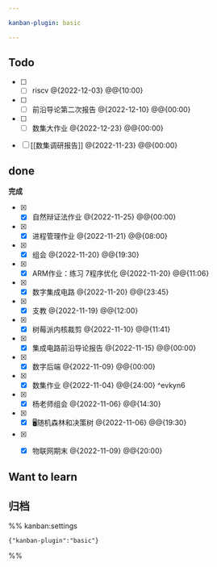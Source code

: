 ```yaml
---

kanban-plugin: basic

---
```


## Todo

- [ ] - [ ] riscv @{2022-12-03} @@{10:00}
- [ ] - [ ] 前沿导论第二次报告 @{2022-12-10} @@{00:00}
- [ ] - [ ] 数集大作业 @{2022-12-23} @@{00:00}
- [ ] [[数集调研报告]] @{2022-11-23} @@{00:00}


## done

**完成**
- [x] - [x] 自然辩证法作业 @{2022-11-25} @@{00:00}
- [x] - [x] 进程管理作业 @{2022-11-21} @@{08:00}
- [x] - [x] 组会 @{2022-11-20} @@{19:30}
- [x] - [x] ARM作业：练习 7程序优化   @{2022-11-20} @@{11:06}
- [x] - [x] 数字集成电路 @{2022-11-20} @@{23:45}
- [x] - [x] 支教 @{2022-11-19} @@{12:00}
- [x] - [x] 树莓派内核裁剪 @{2022-11-10} @@{11:41}
- [x] - [x] 集成电路前沿导论报告 @{2022-11-15} @@{00:00}
- [x] - [x] 数字后端 @{2022-11-09} @@{00:00}
- [x] - [x] 数集作业 @{2022-11-04} @@{24:00} ^evkyn6
- [x] - [x] 杨老师组会 @{2022-11-06} @@{14:30}
- [x] - [x] 🖥️随机森林和决策树 @{2022-11-06} @@{19:30}
- [x] - [x] 物联网期末 @{2022-11-09} @@{20:00}


## Want to learn



## 归档





%% kanban:settings
```
{"kanban-plugin":"basic"}
```
%%